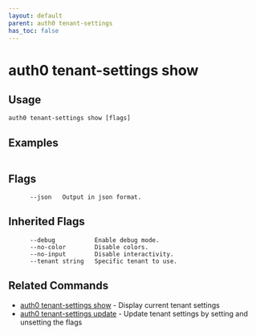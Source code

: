 ```yaml
---
layout: default
parent: auth0 tenant-settings
has_toc: false
---
```

# auth0 tenant-settings show



## Usage
```
auth0 tenant-settings show [flags]
```

## Examples

```

```


## Flags

```
      --json   Output in json format.
```


## Inherited Flags

```
      --debug           Enable debug mode.
      --no-color        Disable colors.
      --no-input        Disable interactivity.
      --tenant string   Specific tenant to use.
```


## Related Commands

- [auth0 tenant-settings show](auth0_tenant-settings_show.md) - Display current tenant settings
- [auth0 tenant-settings update](auth0_tenant-settings_update.md) - Update tenant settings by setting and unsetting the flags


